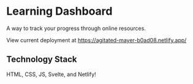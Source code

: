 # Learning Dashboard
A way to track your progress through online resources. 

View current deployment at https://agitated-mayer-b0ad08.netlify.app/

## Technology Stack
HTML, CSS, JS, Svelte, and Netlify!
